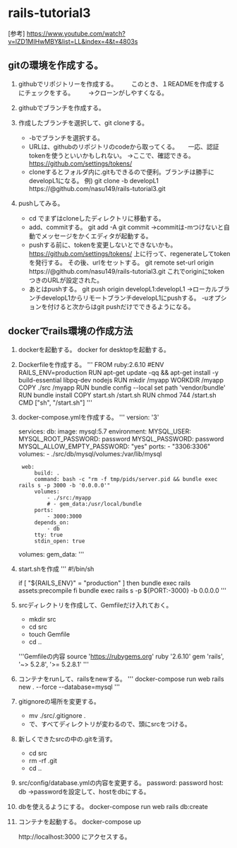 # rails-tutorial3

[参考]
https://www.youtube.com/watch?v=lZD1MIHwMBY&list=LL&index=4&t=4803s

## gitの環境を作成する。
1. githubでリポジトリーを作成する。
　　このとき、１READMEを作成するにチェックをする。
　　→クローンがしやすくなる。
2. githubでブランチを作成する。

3. 作成したブランチを選択して、git cloneする。
    - -bでブランチを選択する。
    - URLは、githubのリポジトリのcodeから取ってくる。
    　  一応、認証tokenを使うといいかもしれない。
        →ここで、確認できる。　https://github.com/settings/tokens/
    - cloneするとフォルダ内に.gitもできるので便利。ブランチは勝手にdevelopL1になる。
        例) git clone -b developL1 https://<token>@github.com/nasu149/rails-tutorial3.git

4. pushしてみる。
    - cd でまずはcloneしたディレクトリに移動する。
    - add、commitする。
        git add -A
        git commit
        →commitは-mつけないと自動でメッセージをかくエディタが起動する。
    - pushする前に、tokenを変更しないとできないかも。
      https://github.com/settings/tokens/
      上に行って、regenerateしてtokenを発行する。
      その後、urlをセットする。
        git remote set-url origin https://<token>@github.com/nasu149/rails-tutorial3.git
      これでoriginにtokenつきのURLが設定された。
    - あとはpushする。
        git push origin developL1:developL1
        →ローカルブランチdevelopL1からリモートブランチdevelopL1にpushする。
        -uオプションを付けると次からはgit pushだけでできるようになる。


## dockerでrails環境の作成方法

1. dockerを起動する。
    docker for desktopを起動する。

2. Dockerfileを作成する。
    '''
    FROM ruby:2.6.10
    #ENV RAILS_ENV=production
    RUN apt-get update -qq && apt-get install -y build-essential libpq-dev nodejs
    RUN mkdir /myapp
    WORKDIR /myapp
    COPY ./src /myapp
    RUN bundle config --local set path 'vendor/bundle'
    RUN bundle install
    COPY start.sh /start.sh
    RUN chmod 744 /start.sh
    CMD ["sh", "/start.sh"]
    '''

3. docker-compose.ymlを作成する。
    '''
    version: '3'

    services:
        db:
            image: mysql:5.7
            environment:
                MYSQL_USER: 
                MYSQL_ROOT_PASSWORD: password
                MYSQL_PASSWORD: password
                MYSQL_ALLOW_EMPTY_PASSWORD: "yes"
            ports:
                - "3306:3306"
            volumes:
                - ./src/db/mysql/volumes:/var/lib/mysql

        web:
            build: .
            command: bash -c "rm -f tmp/pids/server.pid && bundle exec rails s -p 3000 -b '0.0.0.0'"
            volumes:
                - ./src:/myapp
                # - gem_data:/usr/local/bundle
            ports:
                - 3000:3000
            depends_on:
                - db 
            tty: true
            stdin_open: true
    volumes:
    gem_data:
    '''

4. start.shを作成
    '''
    #!/bin/sh

    if [ "${RAILS_ENV}" = "production" ]
    then
        bundle exec rails assets:precompile
    fi
    bundle exec rails s -p ${PORT:-3000} -b 0.0.0.0
    '''

5. srcディレクトリを作成して、Gemfileだけ入れておく。
    - mkdir src
    - cd src
    - touch Gemfile
    - cd ..

    '''Gemfileの内容
    source 'https://rubygems.org'
    ruby '2.6.10'
    gem 'rails', '~> 5.2.8', '>= 5.2.8.1'
    '''

6. コンテナをrunして、railsをnewする。
    '''
    docker-compose run web rails new . --force --database=mysql
    '''

7. gitignoreの場所を変更する。
    - mv ./src/.gitignore .
    - で、すべてディレクトリが変わるので、頭にsrcをつける。

8. 新しくできたsrcの中の.gitを消す。
    - cd src 
    - rm -rf .git
    - cd ..

9. src/config/database.ymlの内容を変更する。
        password: password
        host: db
        →passwordを設定して、hostをdbにする。

10. dbを使えるようにする。
    docker-compose run web rails db:create

11. コンテナを起動する。
    docker-compose up

    http://localhost:3000 にアクセスする。
